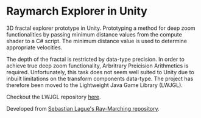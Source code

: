 # Raymarch Explorer in Unity
3D fractal explorer prototype in Unity. Prototyping a method for deep zoom functionalities by passing minimum distance values from the compute shader to a C# script. The minimum distance value is used to determine appropriate velocities.<br/>

The depth of the fractal is restricted by data-type precision. In order to achieve true deep zoom functionality, Arbritrary Preicision Arithmetics is required. Unfortunately, this task does not seem well suited to Unity due to inbuilt limitations on the transform components data-type. The project has therefore been moved to the Lightweight Java Game Library (LWJGL).<br/>

Checkout the LWJGL repository [here](https://github.com/joebinns/raymarch-explorer-lwjgl).

Developed from [Sebastian Lague's Ray-Marching repository](https://github.com/SebLague/Ray-Marching). 
